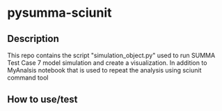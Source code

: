# pysumma-sciunit

## Description 

This repo contains the script "simulation_object.py" used to run SUMMA Test Case 7 model simulation and create a visualization. In addition to MyAnalsis notebook that is used to repeat the analysis using sciunit command tool

## How to use/test



